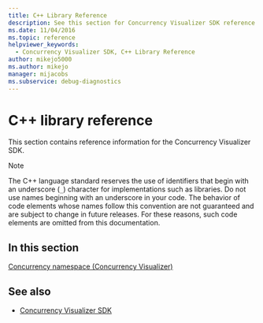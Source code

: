 ```yaml
---
title: C++ Library Reference
description: See this section for Concurrency Visualizer SDK reference information.
ms.date: 11/04/2016
ms.topic: reference
helpviewer_keywords: 
  - Concurrency Visualizer SDK, C++ Library Reference
author: mikejo5000
ms.author: mikejo
manager: mijacobs
ms.subservice: debug-diagnostics
---
```

# C++ library reference

This section contains reference information for the Concurrency Visualizer SDK.

> [!NOTE]
> The C++ language standard reserves the use of identifiers that begin with an underscore (`_`) character for implementations such as libraries. Do not use names beginning with an underscore in your code. The behavior of code elements whose names follow this convention are not guaranteed and are subject to change in future releases. For these reasons, such code elements are omitted from this documentation.

## In this section

[Concurrency namespace (Concurrency Visualizer)](../profiling/concurrency-namespace-concurrency-visualizer.md)

## See also

- [Concurrency Visualizer SDK](../profiling/concurrency-visualizer-sdk.md)
